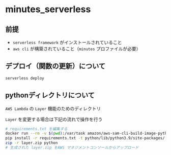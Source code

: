 # minutes_serverless

## 前提
- `serverless framework` がインストールされていること
- `aws cli` が構築されていること（`minutes` プロファイルが必要）

## デプロイ（関数の更新）について

```sh
serverless deploy
```

## pythonディレクトリについて
`AWS Lambda` の `Layer` 機能のためのディレクトリ

`Layer` を変更する場合は下記の流れで操作を行う

```sh
# requirements.txt を編集する
docker run --rm -v $(pwd):/var/task amazon/aws-sam-cli-build-image-python3.9:latest \
pip install -r requirements.txt -t python/lib/python3.9/site-packages/
zip -r layer.zip python
# 生成された layer.zip をAWS マネジメントコンソールからアップロード
```
